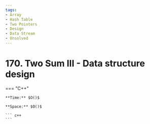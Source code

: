 ```yaml
---
tags:
- Array
- Hash Table
- Two Pointers
- Design
- Data Stream
- Unsolved
---
```



# 170. Two Sum III - Data structure design

=== "C++"

    **Time:** $O()$

    **Space:** $O()$

    ``` c++
    ```